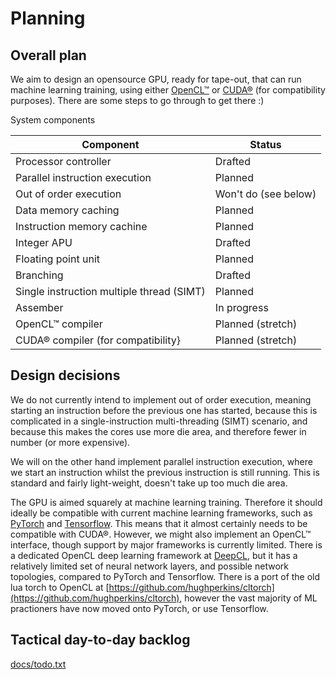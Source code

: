 # Planning

## Overall plan

We aim to design an opensource GPU, ready for tape-out, that can run machine learning training, using either [OpenCL™](https://www.khronos.org/opencl/) or [CUDA®](https://developer.nvidia.com/cuda-zone) (for compatibility purposes). There are some steps to go through to get there :)

System components

|Component                     |Status|
|------------------------------|------|
|Processor controller          |Drafted|
|Parallel instruction execution|Planned|
| Out of order execution       |Won't do (see below)|
| Data memory caching           |Planned|
| Instruction memory cachine   |Planned|
| Integer APU                  |Drafted|
| Floating point unit          |Planned|
| Branching                    |Drafted|
| Single instruction multiple thread (SIMT) |Planned|
|Assember                      |In progress|
| OpenCL™ compiler              |Planned (stretch)|
| CUDA® compiler (for compatibility} |Planned (stretch)|

## Design decisions

We do not currently intend to implement out of order execution, meaning starting an instruction before the previous one has started, because this is complicated in a single-instruction multi-threading (SIMT) scenario, and because this makes the cores use more die area, and therefore fewer in number (or more expensive).

We will on the other hand implement parallel instruction execution, where we start an instruction whilst the previous instruction is still running. This is standard and fairly light-weight, doesn't take up too much die area.

The GPU is aimed squarely at machine learning training. Therefore it should ideally be compatible with current machine learning frameworks, such as [PyTorch](https://pytorch.org) and [Tensorflow](https://www.tensorflow.org/). This means that it almost certainly needs to be compatible with CUDA®. However, we might also implement an OpenCL™ interface, though support by major frameworks is currently limited. There is a dedicated OpenCL deep learning framework at [DeepCL](https://github.com/hughperkins/DeepCL), but it has a relatively limited set of neural network layers, and possible network topologies, compared to PyTorch and Tensorflow. There is a port of the old lua torch to OpenCL at [https://github.com/hughperkins/cltorch](https://github.com/hughperkins/cltorch), however the vast majority of ML practioners have now moved onto PyTorch, or use Tensorflow.

## Tactical day-to-day backlog

[docs/todo.txt](/docs/todo.txt)
